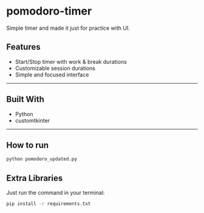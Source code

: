 # pomodoro-timer
Simple timer and made it just for practice with UI.

##  Features

- Start/Stop timer with work & break durations
- Customizable session durations
- Simple and focused interface

---

##  Built With

- Python  
- customtkinter

---

##  How to run

```bash
python pomodoro_updated.py
```
## Extra Libraries

Just run the command in your terminal:
```bash
pip install -r requirements.txt
```
